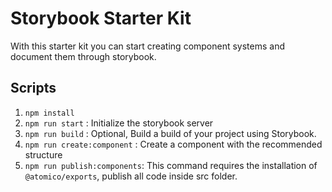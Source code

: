 # Storybook Starter Kit

With this starter kit you can start creating component systems and document them through storybook.

## Scripts

1. `npm install`
2. `npm run start` : Initialize the storybook server
3. `npm run build` : Optional, Build a build of your project using Storybook.
4. `npm run create:component` : Create a component with the recommended structure
5. `npm run publish:components`: This command requires the installation of `@atomico/exports`, publish all code inside src folder.
